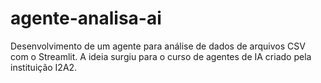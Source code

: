 # agente-analisa-ai
Desenvolvimento de um agente para análise de dados de arquivos CSV com o Streamlit. A ideia surgiu para o curso de agentes de IA criado pela instituição I2A2.
